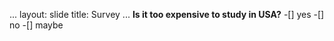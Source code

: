 ...
layout: slide
title: Survey
...
**Is it too expensive to study in USA?**
-[] yes
-[] no
-[] maybe
